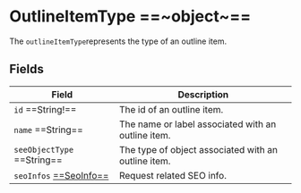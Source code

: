 # OutlineItemType ==~object~==

The `outlineItemType`represents the type of an outline item. 

## Fields

| Field                                       	| Description                                         	|
|---------------------------------------------	|-----------------------------------------------------	|
| `id`  ==String!==                             | The id of an outline item.   	                        |
| `name`  ==String==                            | The name or label associated with an outline item.  	|
| `seeObjectType`  ==String==  	                | The type of object associated with an outline item. 	|
| `seoInfos` [ ==SeoInfo== ](SeoInfo.md)        | Request related SEO info.                             |

